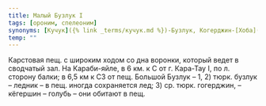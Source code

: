 ```yaml
---
title: Малый Бузлук I
tags: [ороним, спелеоним]
synonyms: [Кучук]({% link _terms/кучук.md %})-Бузлук, Когерджин-[Хоба]({% link _terms/хоба.md %})
temp: ""
---
```


Карстовая пещ. с широким ходом со дна воронки, который ведет в сводчатый зал. На
Караби-яйле, в 6 км. к С от г. Кара-Тау I, по л. сторону балки; в 6,5 км к СЗ от
пещ. Большой Бузлук – 1, 2) тюрк. бузлук – ледник – в пещ. иногда сохраняется
лед; 3) ср. тюрк. гогерджин, – кёгершин – голубь – они обитают в пещ.
